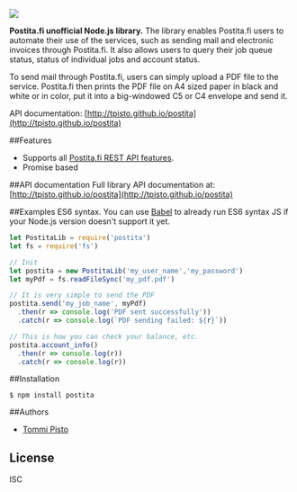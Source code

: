 <img src="https://postita.fi/static/postita/images/newintro/postita_web_postitalogo.png"><br/>

**Postita.fi unofficial Node.js library.** The library enables Postita.fi users to automate their use of the services, such as sending mail and electronic invoices through Postita.fi. It also allows users to query their job queue status, status of individual jobs and account status.

To send mail through Postita.fi, users can simply upload a PDF file to the service. Postita.fi then prints the PDF file on A4 sized paper in black and white or in color, put it into a big-windowed C5 or C4 envelope and send it.

API documentation: [http://tpisto.github.io/postita](http://tpisto.github.io/postita)

##Features
* Supports all [Postita.fi REST API features](https://postita.fi/blog/fi/postita-http-api/).
* Promise based

##API documentation
Full library API documentation at: [http://tpisto.github.io/postita](http://tpisto.github.io/postita)

##Examples
ES6 syntax. You can use [Babel](https://babeljs.io/) to already run ES6 syntax JS if your Node.js version doesn't support it yet.
 
```javascript
let PostitaLib = require('postita')
let fs = require('fs')

// Init
let postita = new PostitaLib('my_user_name','my_password')
let myPdf = fs.readFileSync('my_pdf.pdf')

// It is very simple to send the PDF
postita.send('my_job_name', myPdf)
  .then(r => console.log('PDF sent successfully'))
  .catch(r => console.log(`PDF sending failed: ${r}`))

// This is how you can check your balance, etc.
postita.account_info()
  .then(r => console.log(r))
  .catch(r => console.log(r))
```

##Installation
```
$ npm install postita
```  

##Authors
- [Tommi Pisto](https://github.com/tpisto)

## License
ISC